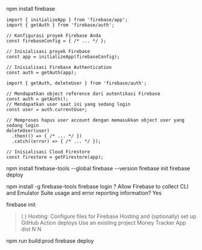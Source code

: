 npm install firebase
```
import { initializeApp } from 'firebase/app';
import { getAuth } from 'firebase/auth';
 
// Konfigurasi proyek Firebase Anda
const firebaseConfig = { /* ... */ };
 
// Inisialisasi proyek Firebase
const app = initializeApp(firebaseConfig);
 
// Inisialisasi Firebase Authentication
const auth = getAuth(app);
```

```
import { getAuth, deleteUser } from 'firebase/auth';
 
// Mendapatkan object reference dari autentikasi Firebase
const auth = getAuth();
// Mendapatkan user saat ini yang sedang login
const user = auth.currentUser;
 
// Memproses hapus user account dengan memasukkan object user yang sedang login
deleteUser(user)
  .then(() => { /* ... */ })
  .catch((error) => { /* ... */ });
```

```
// Inisialisasi Cloud Firestore
const firestore = getFirestore(app);
```

npm install firebase-tools --global
firebase --version
firebase init
firebase deploy

<!-- deploy -->
npm install -g firebase-tools
firebase login
? Allow Firebase to collect CLI and Emulator Suite usage and error reporting information? Yes

firebase init
>( ) Hosting: Configure files for Firebase Hosting and (optionally) set up GitHub Action deploys
Use an existing project
Money Tracker App
dist
N
N

npm run build:prod
firebase deploy